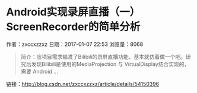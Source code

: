 # Android实现录屏直播（一）ScreenRecorder的简单分析
作者：zxccxzzxz
日期：2017-01-07 22:53
浏览量：8068
> 简介：应项目需求瞄准了Bilibili的录屏直播功能，基本就仿着做一个吧。研究后发现Bilibili是使用的MediaProjection 与 VirtualDisplay结合实现的，需要 Android ...

 链接：http://blog.csdn.net/zxccxzzxz/article/details/54150396
